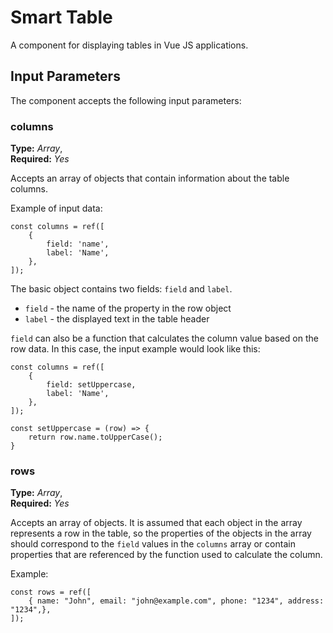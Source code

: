 
# Smart Table

A component for displaying tables in Vue JS applications.

## Input Parameters

The component accepts the following input parameters:

### columns

**Type:** *Array*,  
**Required:** *Yes*

Accepts an array of objects that contain information about the table columns.

Example of input data:

```vue
const columns = ref([
    {
        field: 'name',
        label: 'Name',
    },
]);
```

The basic object contains two fields: `field` and `label`.

- `field` - the name of the property in the row object
- `label` - the displayed text in the table header

`field` can also be a function that calculates the column value based on the row data. In this case, the input example would look like this:

```vue
const columns = ref([
    {
        field: setUppercase,
        label: 'Name',
    },
]);

const setUppercase = (row) => {
    return row.name.toUpperCase();
}
```

### rows

**Type:** *Array*,  
**Required:** *Yes*

Accepts an array of objects. It is assumed that each object in the array represents a row in the table, so the properties of the objects in the array should correspond to the `field` values in the `columns` array or contain properties that are referenced by the function used to calculate the column.

Example:

```vue
const rows = ref([
    { name: "John", email: "john@example.com", phone: "1234", address: "1234",},
]);
```
